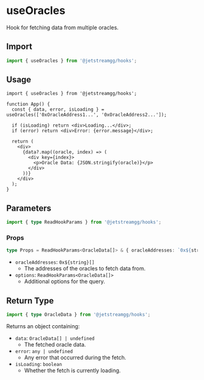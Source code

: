 # useOracles

Hook for fetching data from multiple oracles.

## Import

```ts
import { useOracles } from '@jetstreamgg/hooks';
```

## Usage

```tsx
import { useOracles } from '@jetstreamgg/hooks';

function App() {
  const { data, error, isLoading } = useOracles(['0xOracleAddress1...', '0xOracleAddress2...']);

  if (isLoading) return <div>Loading...</div>;
  if (error) return <div>Error: {error.message}</div>;

  return (
    <div>
      {data?.map((oracle, index) => (
        <div key={index}>
          <p>Oracle Data: {JSON.stringify(oracle)}</p>
        </div>
      ))}
    </div>
  );
}
```

## Parameters

```ts
import { type ReadHookParams } from '@jetstreamgg/hooks';
```

### Props

```ts
type Props = ReadHookParams<OracleData[]> & { oracleAddresses: `0x${string}`[] };
```

- `oracleAddresses`: `0x${string}[]`
  - The addresses of the oracles to fetch data from.
- `options`: `ReadHookParams<OracleData[]>`
  - Additional options for the query.

## Return Type

```ts
import { type OracleData } from '@jetstreamgg/hooks';
```

Returns an object containing:

- `data`: `OracleData[] | undefined`
  - The fetched oracle data.
- `error`: `any | undefined`
  - Any error that occurred during the fetch.
- `isLoading`: `boolean`
  - Whether the fetch is currently loading.

